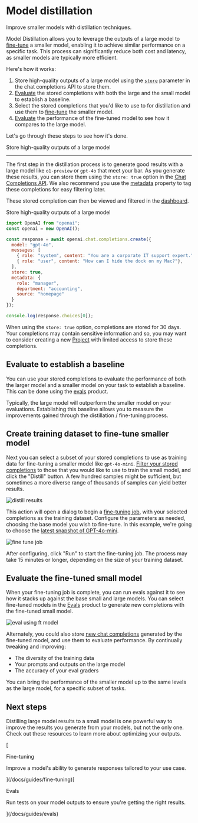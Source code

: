 Model distillation
==================

Improve smaller models with distillation techniques.

Model Distillation allows you to leverage the outputs of a large model to [fine-tune](/docs/guides/fine-tuning) a smaller model, enabling it to achieve similar performance on a specific task. This process can significantly reduce both cost and latency, as smaller models are typically more efficient.

Here's how it works:

1.  Store high-quality outputs of a large model using the [`store`](/docs/api-reference/chat/create#chat-create-store) parameter in the chat completions API to store them.
2.  [Evaluate](/docs/guides/evals) the stored completions with both the large and the small model to establish a baseline.
3.  Select the stored completions that you'd like to use to for distillation and use them to [fine-tune](/docs/guides/fine-tuning) the smaller model.
4.  [Evaluate](/docs/guides/evals) the performance of the fine-tuned model to see how it compares to the large model.

Let's go through these steps to see how it's done.

Store high-quality outputs of a large model

-----------------------------------------------

The first step in the distillation process is to generate good results with a large model like `o1-preview` or `gpt-4o` that meet your bar. As you generate these results, you can store them using the `store: true` option in the [Chat Completions API](/docs/api-reference/chat/create#chat-create-store). We also recommend you use the [metadata](/docs/api-reference/chat/create#chat-create-metadata) property to tag these completions for easy filtering later.

These stored completion can then be viewed and filtered in the [dashboard](/chat-completions).

Store high-quality outputs of a large model

```javascript
import OpenAI from "openai";
const openai = new OpenAI();

const response = await openai.chat.completions.create({
  model: "gpt-4o",
  messages: [
    { role: "system", content: "You are a corporate IT support expert." },
    { role: "user", content: "How can I hide the dock on my Mac?"},
  ],
  store: true,
  metadata: {
    role: "manager",
    department: "accounting",
    source: "homepage"
  }
});

console.log(response.choices[0]);
```

When using the `store: true` option, completions are stored for 30 days. Your completions may contain sensitive information and so, you may want to consider creating a new [Project](https://help.openai.com/en/articles/9186755-managing-your-work-in-the-api-platform-with-projects) with limited access to store these completions.

Evaluate to establish a baseline
--------------------------------

You can use your stored completions to evaluate the performance of both the larger model and a smaller model on your task to establish a baseline. This can be done using the [evals](/docs/guides/evals) product.

Typically, the large model will outperform the smaller model on your evaluations. Establishing this baseline allows you to measure the improvements gained through the distillation / fine-tuning process.

Create training dataset to fine-tune smaller model
--------------------------------------------------

Next you can select a subset of your stored completions to use as training data for fine-tuning a smaller model like `gpt-4o-mini`. [Filter your stored completions](/chat-completions) to those that you would like to use to train the small model, and click the "Distill" button. A few hundred samples might be sufficient, but sometimes a more diverse range of thousands of samples can yield better results.

![distill results](https://openaidevs.retool.com/api/file/7c0009a4-e9f9-4b66-af50-c4e58e0d267d)

This action will open a dialog to begin a [fine-tuning job](/docs/guides/fine-tuning), with your selected completions as the training dataset. Configure the parameters as needed, choosing the base model you wish to fine-tune. In this example, we're going to choose the [latest snapshot of GPT-4o-mini](/docs/models#gpt-4o-mini).

![fine tune job](https://openaidevs.retool.com/api/file/ab8d0ccf-df5d-4099-80e1-2f257d82a92f)

After configuring, click "Run" to start the fine-tuning job. The process may take 15 minutes or longer, depending on the size of your training dataset.

Evaluate the fine-tuned small model
-----------------------------------

When your fine-tuning job is complete, you can run evals against it to see how it stacks up against the base small and large models. You can select fine-tuned models in the [Evals](/evaluations) product to generate new completions with the fine-tuned small model.

![eval using ft model](https://openaidevs.retool.com/api/file/8fcfdb03-1385-47d8-81d6-735af29594cc)

Alternately, you could also store [new chat completions](\(/docs/guides/distillation#send-fine-tuned\)) generated by the fine-tuned model, and use them to evaluate performance. By continually tweaking and improving:

*   The diversity of the training data
*   Your prompts and outputs on the large model
*   The accuracy of your eval graders

You can bring the performance of the smaller model up to the same levels as the large model, for a specific subset of tasks.

Next steps
----------

Distilling large model results to a small model is one powerful way to improve the results you generate from your models, but not the only one. Check out these resources to learn more about optimizing your outputs.

[

Fine-tuning

Improve a model's ability to generate responses tailored to your use case.

](/docs/guides/fine-tuning)[

Evals

Run tests on your model outputs to ensure you're getting the right results.

](/docs/guides/evals)
